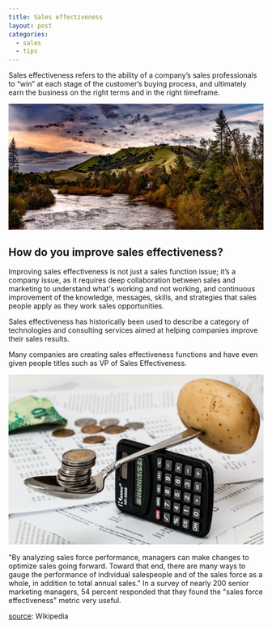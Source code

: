 ```yaml
---
title: Sales effectiveness
layout: post
categories:
  - sales
  - tips
---
```

Sales effectiveness refers to the ability of a company’s sales professionals to “win” at each stage of the customer’s buying process, and ultimately earn the business on the right terms and in the right timeframe.

![American River](/images/blog/sales-effectiveness/american-river.jpg)

## How do you improve sales effectiveness?

Improving sales effectiveness is not just a sales function issue; it’s a company issue, as it requires deep collaboration between sales and marketing to understand what's working and not working, and continuous improvement of the knowledge, messages, skills, and strategies that sales people apply as they work sales opportunities.

Sales effectiveness has historically been used to describe a category of technologies and consulting services aimed at helping companies improve their sales results.

Many companies are creating sales effectiveness functions and have even given people titles such as VP of Sales Effectiveness.

![Coins](/images/blog/sales-effectiveness/coins.jpg)

"By analyzing sales force performance, managers can make changes to optimize sales going forward. Toward that end, there are many ways to gauge the performance of individual salespeople and of the sales force as a whole, in addition to total annual sales." In a survey of nearly 200 senior marketing managers, 54 percent responded that they found the "sales force effectiveness" metric very useful.

[source](https://en.wikipedia.org/wiki/Sales_effectiveness): Wikipedia
